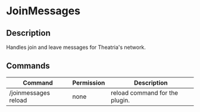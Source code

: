 # JoinMessages

## Description
Handles join and leave messages for Theatria's network.

## Commands
| Command              | Permission | Description                    |
|----------------------|------------|--------------------------------|
| /joinmessages reload | none       | reload command for the plugin. |